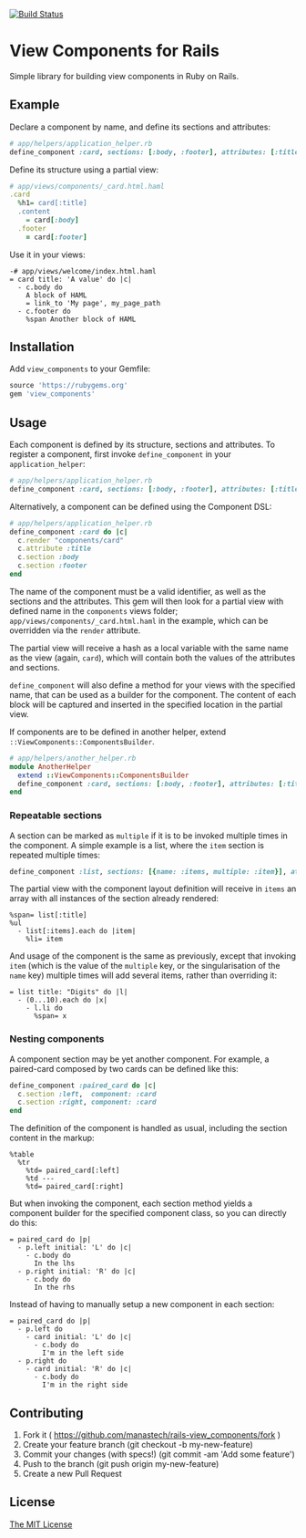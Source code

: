 [![Build Status](https://travis-ci.org/manastech/rails-view_components.svg?branch=master)](https://travis-ci.org/manastech/rails-view_components)

# View Components for Rails

Simple library for building view components in Ruby on Rails.

## Example

Declare a component by name, and define its sections and attributes:
```ruby
# app/helpers/application_helper.rb
define_component :card, sections: [:body, :footer], attributes: [:title]
```

Define its structure using a partial view:
```ruby
# app/views/components/_card.html.haml
.card
  %h1= card[:title]
  .content
    = card[:body]
  .footer
    = card[:footer]
```

Use it in your views:
```haml
-# app/views/welcome/index.html.haml
= card title: 'A value' do |c|
  - c.body do
    A block of HAML
    = link_to 'My page', my_page_path
  - c.footer do
    %span Another block of HAML
```

## Installation

Add `view_components` to your Gemfile:
```ruby
source 'https://rubygems.org'
gem 'view_components'
```

## Usage

Each component is defined by its structure, sections and attributes. To register a component, first invoke `define_component` in your `application_helper`:

```ruby
# app/helpers/application_helper.rb
define_component :card, sections: [:body, :footer], attributes: [:title]
```

Alternatively, a component can be defined using the Component DSL:

```ruby
# app/helpers/application_helper.rb
define_component :card do |c|
  c.render "components/card"
  c.attribute :title
  c.section :body
  c.section :footer
end
```

The name of the component must be a valid identifier, as well as the sections and the attributes. This gem will then look for a partial view with defined name in the `components` views folder; `app/views/components/_card.html.haml` in the example, which can be overridden via the `render` attribute.

The partial view will receive a hash as a local variable with the same name as the view (again, `card`), which will contain both the values of the attributes and sections.

`define_component` will also define a method for your views with the specified name, that can be used as a builder for the component. The content of each block will be captured and inserted in the specified location in the partial view.

If components are to be defined in another helper, extend `::ViewComponents::ComponentsBuilder`.

```ruby
# app/helpers/another_helper.rb
module AnotherHelper
  extend ::ViewComponents::ComponentsBuilder
  define_component :card, sections: [:body, :footer], attributes: [:title]
end
```

### Repeatable sections

A section can be marked as `multiple` if it is to be invoked multiple times in the component. A simple example is a list, where the `item` section is repeated multiple times:

```ruby
define_component :list, sections: [{name: :items, multiple: :item}], attributes: [:title]
```

The partial view with the component layout definition will receive in `items` an array with all instances of the section already rendered:

```haml
%span= list[:title]
%ul
  - list[:items].each do |item|
    %li= item
```

And usage of the component is the same as previously, except that invoking `item` (which is the value of the `multiple` key, or the singularisation of the `name` key) multiple times will add several items, rather than overriding it:

```haml
= list title: "Digits" do |l|
  - (0...10).each do |x|
    - l.li do
      %span= x
```

### Nesting components

A component section may be yet another component. For example, a paired-card composed by two cards can be defined like this:

```ruby
define_component :paired_card do |c|
  c.section :left,  component: :card
  c.section :right, component: :card
end
```

The definition of the component is handled as usual, including the section content in the markup:

```haml
%table
  %tr
    %td= paired_card[:left]
    %td ---
    %td= paired_card[:right]
```

But when invoking the component, each section method yields a component builder for the specified component class, so you can directly do this:

```haml
= paired_card do |p|
  - p.left initial: 'L' do |c|
    - c.body do
      In the lhs
  - p.right initial: 'R' do |c|
    - c.body do
      In the rhs
```

Instead of having to manually setup a new component in each section:

```haml
= paired_card do |p|
  - p.left do
    - card initial: 'L' do |c|
      - c.body do
        I'm in the left side
  - p.right do
    - card initial: 'R' do |c|
      - c.body do
        I'm in the right side
```

## Contributing

1. Fork it ( https://github.com/manastech/rails-view_components/fork )
2. Create your feature branch (git checkout -b my-new-feature)
3. Commit your changes (with specs!) (git commit -am 'Add some feature')
4. Push to the branch (git push origin my-new-feature)
5. Create a new Pull Request

## License

[The MIT License](LICENSE)
